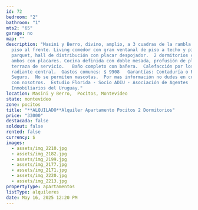 ```yaml
---
id: 72
bedroom: "2"
bathroom: "1"
mts2: "65"
garage: no
map: ""
description: "Masini y Berro, divino, amplio, a 3 cuadras de la rambla.  Segundo
  piso al frente. Living comedor con gran ventanal de piso a techo y piso de
  parquet, hall de distribución con placar despojador.  2 dormitorios cómodos,
  ambos con placares. Cocina definida con doble mesada, profusión de placares y
  terraza de servicio.   Baño completo con bañera.  Calefacción por losa
  radiante central.  Gastos comunes: $ 9908   Garantías: Contaduría o Porto
  Seguro.  No se permiten mascotas.  Por mas información no dudes en comunicarte
  con nosotros.  Estudio Florida - Socio ADIU - Asociación de Agentes
  Inmobiliarios del Uruguay."
location: Masini y Berro,  Pocitos, Montevideo
state: montevideo
zone: pocitos
title: "**ALQUILADO**Alquiler Apartamento Pocitos 2 Dormitorios"
price: "33000"
destacada: false
soldout: false
rented: false
currency: $
images:
  - assets/img_2210.jpg
  - assets/img_2182.jpg
  - assets/img_2199.jpg
  - assets/img_2177.jpg
  - assets/img_2171.jpg
  - assets/img_2220.jpg
  - assets/img_2213.jpg
propertyType: apartamentos
listType: alquileres
date: May 16, 2025 12:20 PM
---
```

